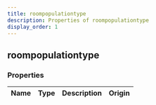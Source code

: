 ```yaml
---
title: roompopulationtype
description: Properties of roompopulationtype
display_order: 1
---
```


## roompopulationtype

### Properties

| Name | Type | Description | Origin |
|------|------|-------------|--------|

